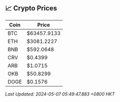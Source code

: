 ## 📈 Crypto Prices

| Coin | Price |
| ---- | ----- |
| BTC | $63457.9133 |
| ETH | $3081.2227 |
| BNB | $592.0648 |
| CRV | $0.4399 |
| ARB | $1.0715 |
| OKB | $50.8299 |
| DOGE | $0.1576 |

_Last Updated: 2024-05-07 05:49:47.883 +0800 HKT_